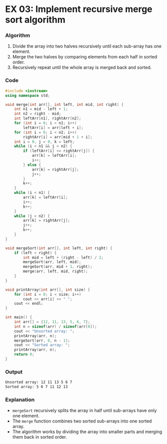 # EX 03: Implement recursive merge sort algorithm

### Algorithm

1. Divide the array into two halves recursively until each sub-array has one element.
2. Merge the two halves by comparing elements from each half in sorted order.
3. Recursively repeat until the whole array is merged back and sorted.

### Code

```cpp
#include <iostream>
using namespace std;

void merge(int arr[], int left, int mid, int right) {
    int n1 = mid - left + 1;
    int n2 = right - mid;
    int leftArr[n1], rightArr[n2];
    for (int i = 0; i < n1; i++)
        leftArr[i] = arr[left + i];
    for (int i = 0; i < n2; i++)
        rightArr[i] = arr[mid + 1 + i];
    int i = 0, j = 0, k = left;
    while (i < n1 && j < n2) {
        if (leftArr[i] <= rightArr[j]) {
            arr[k] = leftArr[i];
            i++;
        } else {
            arr[k] = rightArr[j];
            j++;
        }
        k++;
    }
    while (i < n1) {
        arr[k] = leftArr[i];
        i++;
        k++;
    }
    while (j < n2) {
        arr[k] = rightArr[j];
        j++;
        k++;
    }
}

void mergeSort(int arr[], int left, int right) {
    if (left < right) {
        int mid = left + (right - left) / 2;
        mergeSort(arr, left, mid);
        mergeSort(arr, mid + 1, right);
        merge(arr, left, mid, right);
    }
}

void printArray(int arr[], int size) {
    for (int i = 0; i < size; i++)
        cout << arr[i] << " ";
    cout << endl;
}

int main() {
    int arr[] = {12, 11, 13, 5, 6, 7};
    int n = sizeof(arr) / sizeof(arr[0]);
    cout << "Unsorted array: ";
    printArray(arr, n);
    mergeSort(arr, 0, n - 1);
    cout << "Sorted array: ";
    printArray(arr, n);
    return 0;
}
```

### Output

```bash
Unsorted array: 12 11 13 5 6 7 
Sorted array: 5 6 7 11 12 13
```

### Explanation

- `mergeSort` recursively splits the array in half until sub-arrays have only one element.
- The `merge` function combines two sorted sub-arrays into one sorted array.
- The algorithm works by dividing the array into smaller parts and merging them back in sorted order.
